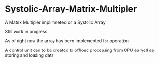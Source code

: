 # Systolic-Array-Matrix-Multipler
A Matrix Multipier implimneted on a Systolic Array

Still work in progress

As of right now the array has been implemented for operation

A control unit can to be created to offload processing from CPU as well as storing and loading data
